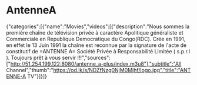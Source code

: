 # AntenneA
{"categories":[{"name":"Movies","videos":[{"description":"Nous sommes la première chaîne de télévision privée à caractère Apolitique généraliste et Commerciale en Republique Democratique du Congo(RDC). Crée en 1991, en effet le 13 Juin 1991 la chaîne est reconnue par la signature de l'acte de constitutif de =ANTENNE A= Société Privée à Responsabilité Limitée ( s.p.r.l ). Toujours prêt à vous servir !!!","sources":["http://51.254.199.122:8080/antenne_a-plus/index.m3u8"],"subtitle":"All Channel","thumb":"https://od.lk/s/NDZfNzg0NjM0Mjhf/logo.jpg","title":"ANTENNE-A TV"}]}]}
